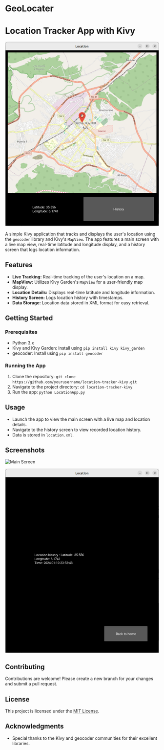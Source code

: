 # GeoLocater
# Location Tracker App with Kivy



![App Screenshots](screenshots/Screenshot_from_2024-01-10_23-53-09.png)



A simple Kivy application that tracks and displays the user's location using the `geocoder` library and Kivy's `MapView`. The app features a main screen with a live map view, real-time latitude and longitude display, and a history screen that logs location information.

## Features

- **Live Tracking:** Real-time tracking of the user's location on a map.
- **MapView:** Utilizes Kivy Garden's `MapView` for a user-friendly map display.
- **Location Details:** Displays real-time latitude and longitude information.
- **History Screen:** Logs location history with timestamps.
- **Data Storage:** Location data stored in XML format for easy retrieval.

## Getting Started

### Prerequisites

- Python 3.x
- Kivy and Kivy Garden: Install using `pip install kivy kivy_garden`
- geocoder: Install using `pip install geocoder`

### Running the App

1. Clone the repository: `git clone https://github.com/yourusername/location-tracker-kivy.git`
2. Navigate to the project directory: `cd location-tracker-kivy`
3. Run the app: `python LocationApp.py`

## Usage

- Launch the app to view the main screen with a live map and location details.
- Navigate to the history screen to view recorded location history.
- Data is stored in `location.xml`.

## Screenshots

![Main Screen](screenshots/'Screenshot_from_2024-01-10_23-53-09.png')

![History Screen](screenshots/Screenshot_from_2024-01-10_23-53-15.png)

## Contributing

Contributions are welcome! Please create a new branch for your changes and submit a pull request.

## License

This project is licensed under the [MIT License](LICENSE).

## Acknowledgments

- Special thanks to the Kivy and geocoder communities for their excellent libraries.

